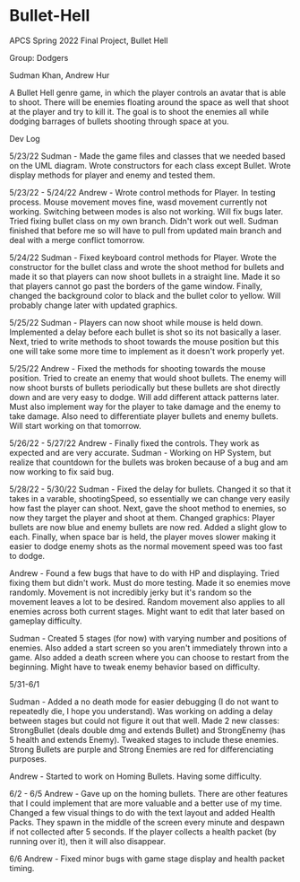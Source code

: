 # Bullet-Hell
APCS Spring 2022 Final Project, Bullet Hell

Group: Dodgers

Sudman Khan, Andrew Hur

A Bullet Hell genre game, in which the player controls an avatar that is able to shoot. There will be enemies floating around the space as well that shoot at the player and try to kill it. The goal is to shoot the enemies all while dodging barrages of bullets shooting through space at you.


Dev Log

5/23/22
Sudman - Made the game files and classes that we needed based on the UML diagram. Wrote constructors for each class except Bullet. Wrote display methods for player and enemy and tested them.

5/23/22 - 5/24/22
Andrew - Wrote control methods for Player. In testing process. Mouse movement moves fine, wasd movement currently not working. Switching between modes is also not working. Will fix bugs later. Tried fixing bullet class on my own branch. Didn't work out well. Sudman finished that before me so will have to pull from updated main branch and deal with a merge conflict tomorrow.

5/24/22
Sudman - Fixed keyboard control methods for Player. Wrote the constructor for the bullet class and wrote the shoot method for bullets and made it so that players can now shoot bullets in a straight line. Made it so that players cannot go past the borders of the game window. Finally, changed the background color to black and the bullet color to yellow. Will probably change later with updated graphics.

5/25/22
Sudman - Players can now shoot while mouse is held down. Implemented a delay before each bullet is shot so its not basically a laser. Next, tried to write methods to shoot towards the mouse position but this one will take some more time to implement as it doesn't work properly yet.

5/25/22
Andrew - Fixed the methods for shooting towards the mouse position. Tried to create an enemy that would shoot bullets. The enemy will now shoot bursts of bullets periodically but these bullets are shot directly down and are very easy to dodge. Will add different attack patterns later. Must also implement way for the player to take damage and the enemy to take damage. Also need to differentiate player bullets and enemy bullets. Will start working on that tomorrow.

5/26/22 - 5/27/22
Andrew - Finally fixed the controls. They work as expected and are very accurate.
Sudman - Working on HP System, but realize that countdown for the bullets was broken because of a bug and am now working to fix said bug. 

5/28/22 - 5/30/22
Sudman - Fixed the delay for bullets. Changed it so that it takes in a varable, shootingSpeed, so essentially we can change very easily how fast the player can shoot. Next, gave the shoot method to enemies, so now they target the player and shoot at them. Changed graphics: Player bullets are now blue and enemy bullets are now red. Added a slight glow to each. Finally, when space bar is held, the player moves slower making it easier to dodge enemy shots as the normal movement speed was too fast to dodge.

Andrew - Found a few bugs that have to do with HP and displaying. Tried fixing them but didn't work. Must do more testing. Made it so enemies move randomly. Movement is not incredibly jerky but it's random so the movement leaves a lot to be desired. Random movement also applies to all enemies across both current stages. Might want to edit that later based on gameplay difficulty. 

Sudman - Created 5 stages (for now) with varying number and positions of enemies. Also added a start screen so you aren't immediately thrown into a game. Also added a death screen where you can choose to restart from the beginning. Might have to tweak enemy behavior based on difficulty.

5/31-6/1

Sudman - Added a no death mode for easier debugging (I do not want to repeatedly die, I hope you understand). Was working on adding a delay between stages but could not figure it out that well. Made 2 new classes: StrongBullet (deals double dmg and extends Bullet) and StrongEnemy (has 5 health and extends Enemy). Tweaked stages to include these enemies. Strong Bullets are purple and Strong Enemies are red for differenciating purposes. 

Andrew - Started to work on Homing Bullets. Having some difficulty.

6/2 - 6/5 
Andrew - Gave up on the homing bullets. There are other features that I could implement that are more valuable and a better use of my time. Changed a few visual things to do with the text layout and added Health Packs. They spawn in the middle of the screen every minute and despawn if not collected after 5 seconds. If the player collects a health packet (by running over it), then it will also disappear. 

6/6
Andrew - Fixed minor bugs with game stage display and health packet timing.
